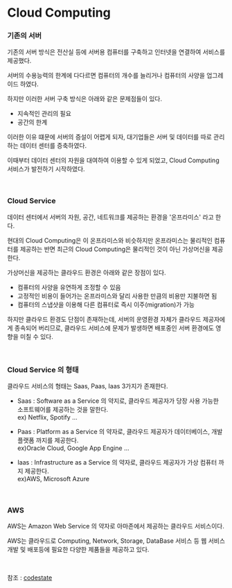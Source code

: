 # Cloud Computing

### 기존의 서버
기존의 서버 방식은 전산실 등에 서버용 컴퓨터를 구축하고 인터넷을 연결하여 서비스를 제공했다.

서버의 수용능력의 한계에 다다르면 컴퓨터의 개수를 늘리거나 컴퓨터의 사양을 업그레이드 하였다.

하지만 이러한 서버 구축 방식은 아래와 같은 문제점들이 있다.

* 지속적인 관리의 필요
* 공간의 한계 

이러한 이유 떄문에 서버의 증설이 어렵게 되자, 대기업들은 서버 및 데이터를 따로 관리하는 데이터 센터를 증축하였다.

이때부터 데이터 센터의 자원을 대여하여 이용할 수 있게 되었고, Cloud Computing 서비스가 발전하기 시작하였다.

<br>

### Cloud Service
데이터 센터에서 서버의 자원, 공간, 네트워크를 제공하는 환경을 '온프라미스' 라고 한다.

현대의 Cloud Computing은 이 온프라미스와 비슷하지만
온프라미스는 물리적인 컴퓨터를 제공하는 반면 최근의 Cloud Computing은 물리적인 것이 아닌 가상머신을 제공한다.

가상머신을 제공하는 클라우드 환경은 아래와 같은 장점이 있다.

* 컴퓨터의 사양을 유연하게 조정할 수 있음
* 고정적인 비용이 들어가는 온프라미스와 달리 사용한 만큼의 비용만 지불하면 됨
*  컴퓨터의 스냅샷을 이용해 다른 컴퓨터로 즉시 이주(migration)가 가능

하지만 클라우드 환경도 단점이 존재하는데, 서버의 운영환경 자체가 클라우드 제공자에게 종속되어 버리므로, 
클라우드 서비스에 문제가 발생하면 배포중인 서버 환경에도 영향을 미칠 수 있다.

<br>

### Cloud Service 의 형태

클라우드 서비스의 형태는 Saas, Paas, Iaas 3가지가 존재한다.

* Saas : Software as a Service 의 약지로, 클라우드 제공자가 당장 사용 가능한 소프트웨어를 제공하는 것을 말한다.<br>ex) Netflix, Spotify ...

* Paas : Platform as a Service 의 약자로, 클라우드 제공자가 데이터베이스, 개발 플랫폼 까지를 제공한다.<br>ex)Oracle Cloud, Google App Engine ...

* Iaas : Infrastructure as a Service 의 약자로, 클라우드 제공자가 가상 컴퓨터 까지 제공한다.<br>ex)AWS, Microsoft Azure

<br>

### AWS
AWS는 Amazon Web Service 의 약자로 아마존에서 제공하는 클라우드 서비스이다.

AWS는 클라우드로 Computing, Network, Storage, DataBase 서비스 등 웹 서비스 개발 및 배포등에 필요한 다양한 제품들을 제공하고 있다.

<br>

참조 : [codestate](https://codestates.com/)
